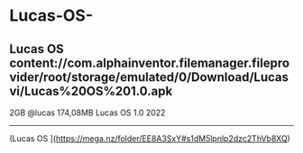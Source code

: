# Lucas-OS-
Lucas OS 
content://com.alphainventor.filemanager.fileprovider/root/storage/emulated/0/Download/Lucasvi/Lucas%20OS%201.0.apk
------------------------------------------------------------------------------------------------------------------




2GB
@lucas
174,08MB
Lucas OS 1.0
2022
**************************
(Lucas OS ](https://mega.nz/folder/EE8A3SxY#s1dM5lpnlp2dzc2ThVb8XQ)
